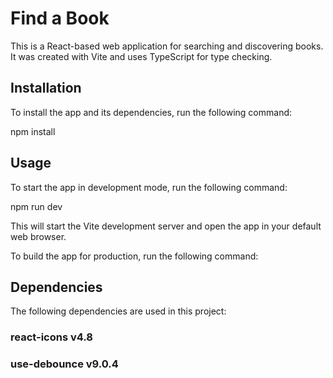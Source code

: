 # Find a Book

This is a React-based web application for searching and discovering books. It was created with Vite and uses TypeScript for type checking.

## Installation

To install the app and its dependencies, run the following command:

npm install

## Usage

To start the app in development mode, run the following command:

npm run dev

This will start the Vite development server and open the app in your default web browser.

To build the app for production, run the following command:

## Dependencies

The following dependencies are used in this project:

### react-icons v4.8
### use-debounce v9.0.4
